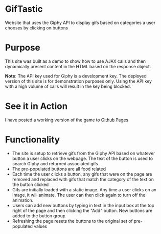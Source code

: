 # GifTastic
Website that uses the Giphy API to display gifs based on categories a user chooses by clicking on buttons

# Purpose
This site was built as a demo to show how to use AJAX calls and then dynamically present content in the HTML based on the response object.  

__Note:__ The API key used for Giphy is a development key.  The deployed version of this site is for demonstration purposes only.  Using the API key with a high volume of calls will result in the key being blocked.

# See it in Action
I have posted a working version of the game to [Github Pages](https://chrisducey01.github.io/GifTastic)

# Functionality
* The site is setup to retrieve gifs from the Giphy API based on whatever button a user clicks on the webpage.  The text of the button is used to search Giphy and returned associated gifs.  
* The pre-populated buttons are all food related
* Each time the user clicks a button, any gifs that were on the page are removed and replaced with gifs that match the category of the text on the button clicked
* Gifs are initially loaded with a static image.  Any time a user clicks on an image, it will animate.  The user can then click again to turn off the animation.
* Users can add new buttons by typing in text in the input box at the top right of the page and then clicking the "Add" button.  New buttons are added to the button group.
* Refreshing the page resets the buttons to the original set of pre-populated values